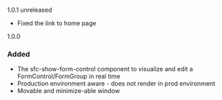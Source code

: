 1.0.1 unreleased
 - Fixed the link to home page

1.0.0
### Added
- The sfc-show-form-control component to visualize and edit a FormControl/FormGroup in real time
- Production environment aware - does not render in prod environment
- Movable and minimize-able window

